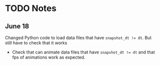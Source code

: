 # TODO Notes


## June 18

Changed Python code to load data files that have `snapshot_dt != dt`. But still have to check that it works




- Check that can animate data files that have `snapshot_dt != dt` and that fps of animations work as expected.